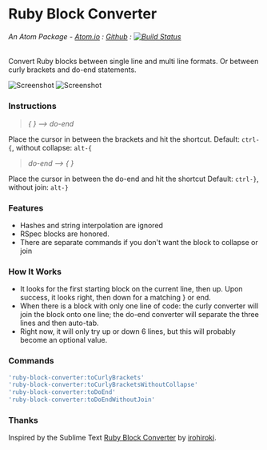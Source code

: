 # Ruby Block Converter
###### An Atom Package - [Atom.io](https://atom.io/packages/ruby-block-converter) : [Github](https://github.com/dsandstrom/atom-ruby-block-converter) : [![Build Status](https://travis-ci.org/dsandstrom/atom-ruby-block-converter.svg?branch=master)](https://travis-ci.org/dsandstrom/atom-ruby-block-converter)

Convert Ruby blocks between single line and multi line formats. Or between curly brackets and do-end statements.

![Screenshot](https://github.com/dsandstrom/atom-ruby-block-converter/raw/master/screen-1.gif) ![Screenshot](https://github.com/dsandstrom/atom-ruby-block-converter/raw/master/screen-2.gif)

### Instructions
> *{ } --> do-end*

Place the cursor in between the brackets and hit the shortcut. Default: `ctrl-{`, without collapse: `alt-{`

> *do-end --> { }*

Place the cursor in between the do-end and hit the shortcut Default: `ctrl-}`, without join: `alt-}`

### Features
* Hashes and string interpolation are ignored
* RSpec blocks are honored.
* There are separate commands if you don't want the block to collapse or join

### How It Works
* It looks for the first starting block on the current line, then up. Upon success, it looks right, then down for a matching } or end.
* When there is a block with only one line of code: the curly converter will join the block onto one line; the do-end converter will separate the three lines and then auto-tab.
* Right now, it will only try up or down 6 lines, but this will probably become an optional value.

### Commands
```coffee
'ruby-block-converter:toCurlyBrackets'
'ruby-block-converter:toCurlyBracketsWithoutCollapse'
'ruby-block-converter:toDoEnd'
'ruby-block-converter:toDoEndWithoutJoin'
```

### Thanks
Inspired by the Sublime Text [Ruby Block Converter](https://github.com/irohiroki/RubyBlockConverter) by [irohiroki](https://github.com/irohiroki).
